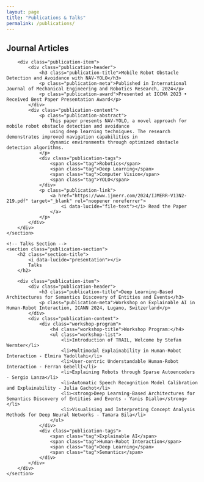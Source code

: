 ```yaml
---
layout: page
title: "Publications & Talks"
permalink: /publications/
---
```


<div class="publications-content">
    <!-- Journal Articles Section -->
    <section class="publication-section">
        <h2 class="section-title">
            <i data-lucide="book-open"></i>
            Journal Articles
        </h2>
        
        <div class="publication-item">
            <div class="publication-header">
                <h3 class="publication-title">Mobile Robot Obstacle Detection and Avoidance with NAV-YOLO</h3>
                <p class="publication-meta">Published in International Journal of Mechanical Engineering and Robotics Research, 2024</p>
                <p class="publication-award">Presented at ICCMA 2023 • Received Best Paper Presentation Award</p>
            </div>
            <div class="publication-content">
                <p class="publication-abstract">
                    This paper presents NAV-YOLO, a novel approach for mobile robot obstacle detection and avoidance 
                    using deep learning techniques. The research demonstrates improved navigation capabilities in 
                    dynamic environments through optimized obstacle detection algorithms.
                </p>
                <div class="publication-tags">
                    <span class="tag">Robotics</span>
                    <span class="tag">Deep Learning</span>
                    <span class="tag">Computer Vision</span>
                    <span class="tag">YOLO</span>
                </div>
                <p class="publication-link">
                    <a href="https://www.ijmerr.com/2024/IJMERR-V13N2-219.pdf" target="_blank" rel="noopener noreferrer">
                        <i data-lucide="file-text"></i> Read the Paper
                    </a>
                </p>
            </div>
        </div>
    </section>

    <!-- Talks Section -->
    <section class="publication-section">
        <h2 class="section-title">
            <i data-lucide="presentation"></i>
            Talks
        </h2>
        
        <div class="publication-item">
            <div class="publication-header">
                <h3 class="publication-title">Deep Learning-Based Architectures for Semantics Discovery of Entities and Events</h3>
                <p class="publication-meta">Workshop on Explainable AI in Human-Robot Interaction, ICANN 2024, Lugano, Switzerland</p>
            </div>
            <div class="publication-content">
                <div class="workshop-program">
                    <h4 class="workshop-title">Workshop Program:</h4>
                    <ul class="workshop-list">
                        <li>Introduction of TRAIL, Welcome by Stefan Wermter</li>
                        <li>Multimodal Explainability in Human-Robot Interaction - Elmira Yadollahi</li>
                        <li>User-centric Understandable Human-Robot Interaction - Ferran GebellÍ</li>
                        <li>Explaining Robots through Sparse Autoencoders - Sergio Lanza</li>
                        <li>Automatic Speech Recognition Model Calibration and Explainability - Julia Gachot</li>
                        <li><strong>Deep Learning-Based Architectures for Semantics Discovery of Entities and Events - Yanis Diallo</strong></li>
                        <li>Visualising and Interpreting Concept Analysis Methods for Deep Neural Networks - Tamara Bila</li>
                    </ul>
                </div>
                <div class="publication-tags">
                    <span class="tag">Explainable AI</span>
                    <span class="tag">Human-Robot Interaction</span>
                    <span class="tag">Deep Learning</span>
                    <span class="tag">Semantics</span>
                </div>
            </div>
        </div>
    </section>
</div>

<script>
    document.addEventListener("DOMContentLoaded", function() {
        lucide.createIcons();
    });
</script>


